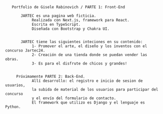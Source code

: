 



       Portfolio de Gisele Rabinovich / PARTE 1: Front-End 

           JARTEC es una pagina web ficticia.
                Realizada con Next.js, framework para React.
                Escrita en TypeScript.
                Diseñada con Bootstrap y Chakra UI. 


           JARTEC tiene las siguientes inteciones en su contenido:
                1- Promover el arte, el diseño y los inventos con el concurso Jartec24.
                2- Creación de una tienda donde se puedan vender las obras.
                3- Es para el disfrute de chicos y grandes! 
        

         Próximamente PARTE 2: Back-End.
                Allí desarrollo: el registro e inicio de sesion de usuarios,
                la subida de material de los usuarios para participar del concurso 
                y el envío del formulario de contacto.
                El framework que utilizo es Django y el lenguaje es Python. 
          



            

    


      












